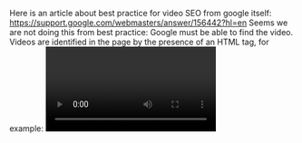Here is an article about best practice for video SEO from google itself:
https://support.google.com/webmasters/answer/156442?hl=en
Seems we are not doing this from best practice:
Google must be able to find the video. Videos are identified in the page by the presence of an HTML tag, for example: <video>, <embed>, or <object>. Ensure that the page doesn’t require complex user actions or specific URL fragments to load, or Google might not find it. Tip: Although we can find videos embedded in a page through natural crawling, you can help us find your videos by posting a video sitemap.
You must provide a high-quality thumbnail image for the video.
Provide structured data, a video sitemap, or both, describing your video. Structured data is best when Google already knows about the page; a sitemap is good for helping Google find new content or learn about new or changed content. Some sites use both: on-page structured data for all videos plus a video sitemap to tell Google about any new, time-sensitive, or hard-to-find videos.
